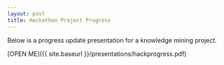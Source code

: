 ```yaml
---
layout: post
title: Hackathon Project Progress
---
```


Below is a progress update presentation for a knowledge mining project.

[OPEN ME]({{ site.baseurl }}/presentations/hackprogress.pdf)
